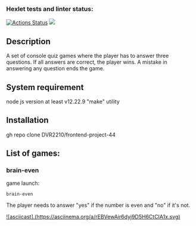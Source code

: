 ### Hexlet tests and linter status:
[![Actions Status](https://github.com/DVR2210/frontend-project-44/workflows/hexlet-check/badge.svg)](https://github.com/DVR2210/frontend-project-44/actions) <a href="https://codeclimate.com/github/DVR2210/frontend-project-44/maintainability"><img src="https://api.codeclimate.com/v1/badges/f983ad0a262783658176/maintainability" /></a>

## Description
A set of console quiz games where the player has to answer three questions. If all answers are correct, the player wins. A mistake in answering any question ends the game.

## System requirement
node js version at least v12.22.9
"make" utility

## Installation
gh repo clone DVR2210/frontend-project-44

## List of games:

### brain-even
game launch:
```
brain-even
```
The player needs to answer "yes" if the number is even and "no" if it's not.

[![asciicast].(https://asciinema.org/a/rEBVewAir6dyj9D5H6CtCIA1x.svg)](https://asciinema.org/a/rEBVewAir6dyj9D5H6CtCIA1x)
